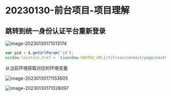 # 20230130-前台项目-项目理解

## 跳转到统一身份认证平台重新登录

![image-20230130171013174](https://s2.loli.net/2023/01/30/wAGtWFvZJPaVcsj.png)

```js
var pid = $.getUrlParam('id');
window.location.href = `${window.OAUTH2_URL}/tif/sso/connect/page/oauth2/authorize?client_id=${window.CLIENT_ID}&service=initService&scope=all&redirect_uri=${window.CROSS_URL}/uia/callback?action=login%26mode=${window.ENV_MODE}%26pid=${pid}&response_type=code`;
```

从当前环境获取对应的环境变量

![image-20230130171153605](https://s2.loli.net/2023/01/30/BG8Ax6PnTVjMvfb.png)

![image-20230130171328097](https://s2.loli.net/2023/01/30/GSQdoMeKjUF5g31.png)
